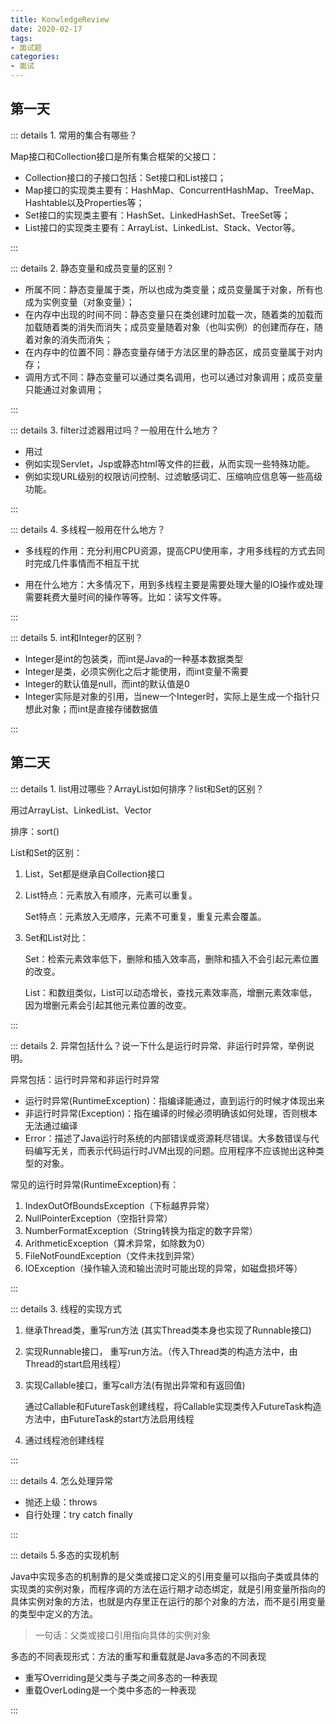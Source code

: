 ```yaml
---
title: KonwledgeReview
date: 2020-02-17
tags:
- 面试题
categories:
- 面试
---
```


<Boxx/>


## 第一天

::: details 1. 常用的集合有哪些？

Map接口和Collection接口是所有集合框架的父接口：

- Collection接口的子接口包括：Set接口和List接口；
- Map接口的实现类主要有：HashMap、ConcurrentHashMap、TreeMap、Hashtable以及Properties等；
- Set接口的实现类主要有：HashSet、LinkedHashSet、TreeSet等；
- List接口的实现类主要有：ArrayList、LinkedList、Stack、Vector等。

:::

::: details 2. 静态变量和成员变量的区别？

- 所属不同：静态变量属于类，所以也成为类变量；成员变量属于对象，所有也成为实例变量（对象变量）；
- 在内存中出现的时间不同：静态变量只在类创建时加载一次，随着类的加载而加载随着类的消失而消失；成员变量随着对象（也叫实例）的创建而存在，随着对象的消失而消失；
- 在内存中的位置不同：静态变量存储于方法区里的静态区，成员变量属于对内存；
- 调用方式不同：静态变量可以通过类名调用，也可以通过对象调用；成员变量只能通过对象调用；

:::

::: details 3. filter过滤器用过吗？一般用在什么地方？

- 用过
- 例如实现Servlet，Jsp或静态html等文件的拦截，从而实现一些特殊功能。
- 例如实现URL级别的权限访问控制、过滤敏感词汇、压缩响应信息等一些高级功能。

:::

::: details 4. 多线程一般用在什么地方？

- 多线程的作用：充分利用CPU资源，提高CPU使用率，才用多线程的方式去同时完成几件事情而不相互干扰

- 用在什么地方：大多情况下，用到多线程主要是需要处理大量的IO操作或处理需要耗费大量时间的操作等等。比如：读写文件等。

:::

::: details 5. int和Integer的区别？

-  Integer是int的包装类，而int是Java的一种基本数据类型
-  Integer是类，必须实例化之后才能使用，而int变量不需要
- Integer的默认值是null，而int的默认值是0
- Integer实际是对象的引用，当new一个Integer时，实际上是生成一个指针只想此对象；而int是直接存储数据值

:::

## 第二天

::: details 1. list用过哪些？ArrayList如何排序？list和Set的区别？

用过ArrayList、LinkedList、Vector

排序：sort()

List和Set的区别：

1. List，Set都是继承自Collection接口

2. List特点：元素放入有顺序，元素可以重复。

   Set特点：元素放入无顺序，元素不可重复，重复元素会覆盖。

3. Set和List对比：

   Set：检索元素效率低下，删除和插入效率高，删除和插入不会引起元素位置的改变。

   List：和数组类似，List可以动态增长，查找元素效率高，增删元素效率低，因为增删元素会引起其他元素位置的改变。

:::

::: details 2. 异常包括什么？说一下什么是运行时异常、非运行时异常，举例说明。

异常包括：运行时异常和非运行时异常

- 运行时异常(RuntimeException)：指编译能通过，直到运行的时候才体现出来
- 非运行时异常(Exception)：指在编译的时候必须明确该如何处理，否则根本无法通过编译
- Error：描述了Java运行时系统的内部错误或资源耗尽错误。大多数错误与代码编写无关，而表示代码运行时JVM出现的问题。应用程序不应该抛出这种类型的对象。

常见的运行时异常(RuntimeException)有：

1. IndexOutOfBoundsException（下标越界异常）
2. NullPointerException（空指针异常）
3. NumberFormatException（String转换为指定的数字异常）
4. ArithmeticException（算术异常，如除数为0）
5. FileNotFoundException（文件未找到异常）
6. IOException（操作输入流和输出流时可能出现的异常，如磁盘损坏等）

:::

::: details 3. 线程的实现方式

1. 继承Thread类，重写run方法 (其实Thread类本身也实现了Runnable接口) 

2. 实现Runnable接口， 重写run方法。（传入Thread类的构造方法中，由Thread的start启用线程）

3. 实现Callable接口，重写call方法(有抛出异常和有返回值)

   通过Callable和FutureTask创建线程，将Callable实现类传入FutureTask构造方法中，由FutureTask的start方法启用线程

4. 通过线程池创建线程

:::

::: details 4. 怎么处理异常

- 抛还上级：throws
- 自行处理：try catch finally

:::

::: details 5.多态的实现机制

Java中实现多态的机制靠的是父类或接口定义的引用变量可以指向子类或具体的实现类的实例对象，而程序调的方法在运行期才动态绑定，就是引用变量所指向的具体实例对象的方法，也就是内存里正在运行的那个对象的方法，而不是引用变量的类型中定义的方法。

> 一句话：父类或接口引用指向具体的实例对象

多态的不同表现形式：方法的重写和重载就是Java多态的不同表现

- 重写Overriding是父类与子类之间多态的一种表现
- 重载OverLoding是一个类中多态的一种表现

:::